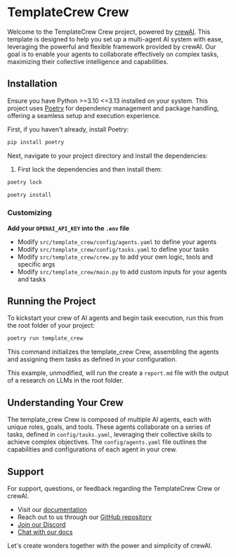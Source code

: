 # TemplateCrew Crew

Welcome to the TemplateCrew Crew project, powered by [crewAI](https://crewai.com). This template is designed to help you set up a multi-agent AI system with ease, leveraging the powerful and flexible framework provided by crewAI. Our goal is to enable your agents to collaborate effectively on complex tasks, maximizing their collective intelligence and capabilities.

## Installation

Ensure you have Python >=3.10 <=3.13 installed on your system. This project uses [Poetry](https://python-poetry.org/) for dependency management and package handling, offering a seamless setup and execution experience.

First, if you haven't already, install Poetry:

```bash
pip install poetry
```

Next, navigate to your project directory and install the dependencies:

1. First lock the dependencies and then install them:
```bash
poetry lock
```
```bash
poetry install
```
### Customizing

**Add your `OPENAI_API_KEY` into the `.env` file**

- Modify `src/template_crew/config/agents.yaml` to define your agents
- Modify `src/template_crew/config/tasks.yaml` to define your tasks
- Modify `src/template_crew/crew.py` to add your own logic, tools and specific args
- Modify `src/template_crew/main.py` to add custom inputs for your agents and tasks

## Running the Project

To kickstart your crew of AI agents and begin task execution, run this from the root folder of your project:

```bash
poetry run template_crew
```

This command initializes the template_crew Crew, assembling the agents and assigning them tasks as defined in your configuration.

This example, unmodified, will run the create a `report.md` file with the output of a research on LLMs in the root folder.

## Understanding Your Crew

The template_crew Crew is composed of multiple AI agents, each with unique roles, goals, and tools. These agents collaborate on a series of tasks, defined in `config/tasks.yaml`, leveraging their collective skills to achieve complex objectives. The `config/agents.yaml` file outlines the capabilities and configurations of each agent in your crew.

## Support

For support, questions, or feedback regarding the TemplateCrew Crew or crewAI.
- Visit our [documentation](https://docs.crewai.com)
- Reach out to us through our [GitHub repository](https://github.com/joaomdmoura/crewai)
- [Join our Discord](https://discord.com/invite/X4JWnZnxPb)
- [Chat with our docs](https://chatg.pt/DWjSBZn)

Let's create wonders together with the power and simplicity of crewAI.
